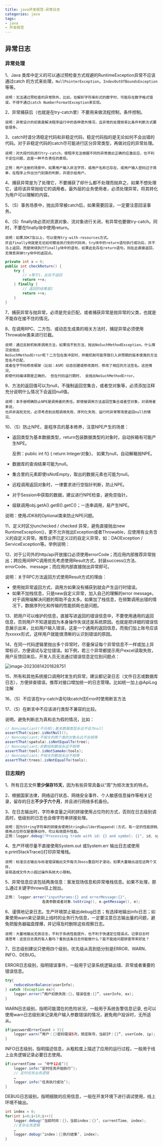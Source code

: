 ```yaml
---
title: java开发规范-异常日志
categories: java
tags:
- java
- 开发规范
---
```


## 异常日志

### 异常处理

1、Java 类库中定义的可以通过预检查方式规避的RuntimeException异常不应该通过catch 的方式来处理，`NullPointerException`，`IndexOutOfBoundsException`等等。

```
说明：无法通过预检查的异常除外，比如，在解析字符串形式的数字时，可能存在数字格式错误，不得不通过catch NumberFormatException来实现。
```

2、异常捕获后（也就是在try-catch里）不要用来做流程控制，条件控制。

```
说明：异常设计的初衷是解决程序运行中的各种意外情况，且异常的处理效率比条件判断方式要低很多。
```

3、catch时请分清稳定代码和非稳定代码，稳定代码指的是无论如何不会出错的代码。对于非稳定代码的catch尽可能进行区分异常类型，再做对应的异常处理。

```
说明：对大段代码进行try-catch，使程序无法根据不同的异常做出正确的应激反应，也不利于定位问题，这是一种不负责任的表现。

正例：用户注册的场景中，如果用户输入非法字符，或用户名称已存在，或用户输入密码过于简单，在程序上作出分门别类的判断，并提示给用户。
```

4、捕获异常是为了处理它，不要捕获了却什么都不处理而抛弃之，如果不想处理它，请将该异常抛给它的调用者。最外层的业务使用者，必须处理异常，将其转化为用户可以理解的内容。

5、（S）事务场景中，抛出异常被catch后，如果需要回滚，一定要注意回滚事务。

6、（S）finally块必须对资源对象、流对象进行关闭，有异常也要做try-catch。同时，不要在finally块中使用return。

```
说明：如果JDK7及以上，可以使用try-with-resources方式。
并且finally块就是无论如何都会执行到的代码块，try块中的return语句执行成功后，并不马上返回，而是继续执行finally块中的语句，如果此处存在return语句，则在此直接返回，无情丢弃掉try块中的返回点。
```

```java
private int x = 0;
public int checkReturn() {
	try {
		// x等于1，此处不返回
		return ++x;
	} finally {
		// 返回的结果是2
		return ++x;
	}
}
```

7、捕获异常与抛异常，必须是完全匹配，或者捕获异常是抛异常的父类，也就是不能存在接不住的情况。

8、在调用RPC、二方包、或动态生成类的相关方法时，捕捉异常必须使用Throwable类来进行拦截。

```
说明：通过反射机制来调用方法，如果找不到方法，抛出NoSuchMethodException。什么情况会抛出
NoSuchMethodError呢？二方包在类冲突时，仲裁机制可能导致引入非预期的版本使类的方法签名不匹配，
或者在字节码修改框架（比如：ASM）动态创建或修改类时，修改了相应的方法签名。这些情况， 
即使代码编译期是正确的， 但在代码运行期时， 会抛出NoSuchMethodError。
```

9、方法的返回值可以为null，不强制返回空集合，或者空对象等，必须添加注释充分说明什么情况下会返回null值。

```
说明：本手册明确防止NPE是调用者的责任。即使被调用方法返回空集合或者空对象，对调用者来说，
也并非高枕无忧，必须考虑到远程调用失败、序列化失败、运行时异常等场景返回null的情况。
```

10、（S）防止NPE，是程序员的基本修养，注意NPE产生的场景：

- 返回类型为基本数据类型，return包装数据类型的对象时，自动拆箱有可能产生NPE。

  反例：public int f() { return Integer对象}， 如果为null，自动解箱抛NPE。

- 数据库的查询结果可能为null。

- 集合里的元素即使isNotEmpty，取出的数据元素也可能为null。

- 远程调用返回对象时，一律要求进行空指针判断，防止NPE。

- 对于Session中获取的数据，建议进行NPE检查，避免空指针。

- 级联调用obj.getA().getB().getC()；一连串调用，易产生NPE。

说明：使用JDK8的Optional类来防止NPE问题。

11、定义时区分unchecked / checked 异常，避免直接抛出new RuntimeException()，更不允许抛出Exception或者Throwable，应使用有业务含义的自定义异常。推荐业界已定义过的自定义异常，如：DAOException / ServiceException等。举例说明：

12、对于公司外的http/api开放接口必须使用errorCode；而应用内部推荐异常抛出；跨应用间RPC调用优先考虑使用Result方式，封装success()方法、errorCode、message；而应用内部直接抛出异常即可。

说明：关于RPC方法返回方式使用Result方式的理由：

- 使用抛异常返回方式，调用方如果没有捕获到就会产生运行时错误。
- 如果不加栈信息，只是new自定义异常，加入自己的理解的error message，对于调用端解决问题的帮助不会太多。如果加了栈信息，在频繁调用出错的情况下，数据序列化和传输的性能损耗也是问题。

13、把用户可以维护的信息，直接写进返回的错误信息中，不要使用通用的返回信息，否则用户不知道是因为本身操作失误还是系统原因。也就是把详细的错误信息展示出来，比如用户输入错误，这是一个通用的返回信息，而我们加上账号应该为xxxxx形式，这样用户就能很清晰的认识到错误的原因。

14、在同一代码逻辑里抛出多个异常时，尽量保证每个异常信息不一样或加上异常标识，方便调试与定位错误。如下例，若三个异常都提示用户excel读取失败，用户反馈回来后，开发人员无法通过错误信息定位到问题点：

![image-20230814201828751](https://hanser373.oss-cn-beijing.aliyuncs.com/img/202308142018853.png)

15、所有和其他系统接口调用时发生的异常，建议都记录日志（文件日志或数据库日志），方便排查错误。推荐对接口增加统一的日志管理。比如统一加上@ApiLog注解

16、（S）不应该在try-catch语句块catch住Error时使用断言方法

17、（S）在断言中不应该进行类型不兼容的比较。

说明，避免判断总为真和总为假的情况，比如：

```java
// Noncompliant(不合规);基本数据类型永远不会为null
assertThat(size).isNotNull();
// Noncompliant;不相关的两个类的对象永远不会相等
assertThat(spatula).isNotEqualTo(tree);
// Noncompliant;非数组和数组永远不相等
assertThat(tool).isNotSameAs(tools);
// Noncompliant;不相关的数组永远不相等
assertThat(trees).isNotEqualTo(tools);
```

### 日志规约

1、所有日志文件**至少保存15天**，因为有些异常具备以“周”为频次发生的特点。

2、根据国家法律，网络运行状态、网络安全事件、个人敏感信息操作等相关记录，留存的日志**不少于六个月**，并且进行网络多机备份。

3、在日志输出时，字符串变量之间的拼接使用占位符的方式，否则在日志级别调高时，低级别的日志也会做字符串拼接处理。

```java
说明：因为String字符串的拼接会使用StringBuilder的append()方式，有一定的性能损耗。
使用占位符仅是替换动作，可以有效提升性能。
正例：logger.debug("Processing trade with id: {} and symbol: {}", id, symbol);
```

4、生产环境尽量不直接使用System.out 或System.err 输出日志或使用e.printStackTrace()打印异常堆栈。

```
说明：标准日志输出与标准错误输出文件每次Jboss重启时才滚动，如果大量输出送往这两个文件，
容易造成文件大小超过操作系统大小限制。
```

5、异常信息应该包括两类信息：案发现场信息和异常堆栈信息。如果不处理，那么通过关键字throws往上抛出。

```java
正例： logger.error("inputParams:{} and errorMessage:{}", 
                 各类参数或者对象.toString(), e.getMessage(), e);
```

6、谨慎地记录日志。生产环境禁止输出debug日志；有选择地输出info日志；如果使用warn来记录刚上线时的业务行为信息，一定要注意日志输出量的问题，避免把服务器磁盘撑爆，并记得及时删除这些观察日志。

```
说明：大量地输出无效日志，不利于系统性能提升，也不利于快速定位错误点。记录日志时
请思考：这些日志真的有人看吗？看到这条日志你能做什么？能不能给问题排查带来好处？
```

7、日志级别建议只使用四个级别，优先级从高到低分别是ERROR、WARN、INFO、DEBUG。

ERROR日志级别，指明错误事件，一般用于记录系统逻辑出错、异常或者重要的错误信息。

```java
try{
	reduceUserBalance(userInfo);
} catch (Exception ex){
	logger.error(“用户扣款失败:{}，错误信息:{}”, userInfo, ex);
}
```

WARN日志级别，指明可能潜在的危险状况，一般用于系统告警信息记录, 也可以使用warn日志级别来记录用户输入参数错误的情况，避免用户投诉时，无所适从。

```java
if(passwordErrorCount > 5){
	logger.warn(“用户：{}密码错误5次，锁定账号，当前IP：{}”, userCode, ip);
}
```

INFO日志级别，指明描述信息，从粗粒度上描述了应用的运行过程，一般用于线上业务逻辑记录必要日志使用。

```java
if(currentTime == ‘中午12点’){
	logger.info(‘定时任务开始执行’);
	// 定时任务业务逻辑
	…
	logger.info(‘任务执行成功’);
}
```

DEBUG日志级别，指明细致的应用信息，一般在开发环境下进行调试使用，线上环境不输出。

```java
int index = 0;
for(int i=0;i<10;i++){
	logger.debug(‘当前时间：{}，当前index：{}’, currentTime, index);
	//复杂业务逻辑
	…
	logger.debug(‘index：{}执行结束’, index);
}
```

